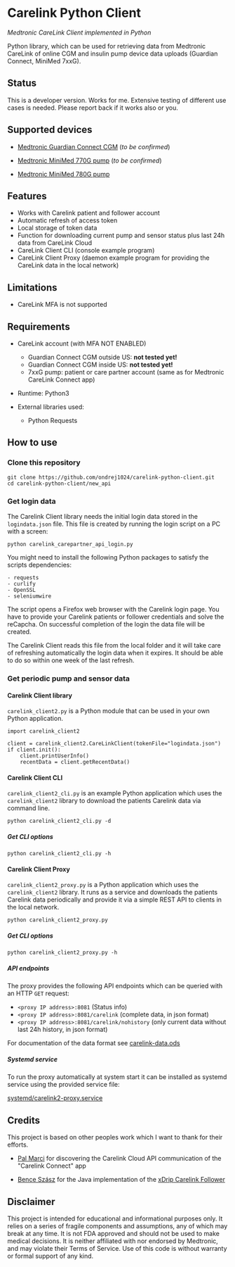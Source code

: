 # Carelink Python Client
*Medtronic CareLink Client implemented in Python*

Python library, which can be used for retrieving data from Medtronic CareLink of online CGM and insulin pump device data uploads (Guardian Connect, MiniMed 7xxG). 



## Status

This is a developer version. Works for me. Extensive testing of different use cases is needed. Please report back if it works also or you.



## Supported devices

- [Medtronic Guardian Connect CGM](https://hcp.medtronic-diabetes.com.au/guardian-connect) (*to be confirmed*)

- [Medtronic MiniMed 770G pump](https://www.medtronicdiabetes.com/products/minimed-770g-insulin-pump-system) (*to be confirmed*)

- [Medtronic MiniMed 780G pump](https://www.medtronic-diabetes.co.uk/insulin-pump-therapy/minimed-780g-system)

  

## Features

- Works with Carelink patient and follower account
- Automatic refresh of access token 
- Local storage of token data
- Function for downloading current pump and sensor status plus last 24h data from CareLink Cloud
- CareLink Client CLI (console example program)
- CareLink Client Proxy (daemon example program for providing the CareLink data in the local network)



## Limitations

- CareLink MFA is not supported




## Requirements

- CareLink account (with MFA NOT ENABLED)

  - Guardian Connect CGM outside US: **not tested yet!**  
  - Guardian Connect CGM inside US: **not tested yet!** 
  - 7xxG pump: patient or care partner account (same as for Medtronic CareLink Connect app)
- Runtime: Python3
- External libraries used:

  - Python Requests



## How to use

### Clone this repository

```
git clone https://github.com/ondrej1024/carelink-python-client.git
cd carelink-python-client/new_api
```

### Get login data

The Carelink Client library needs the initial login data stored in the `logindata.json` file. This file is created by running the login script on a PC with a screen:

```
python carelink_carepartner_api_login.py 
```

You might need to install the following Python packages to satisfy the scripts dependencies:

```
- requests
- curlify
- OpenSSL
- seleniumwire
```

The script opens a Firefox web browser with the Carelink login page. You have to provide your Carelink patients or follower credentials and solve the reCapcha. On successful completion of the login the data file will be created. 

The Carelink Client reads this file from the local folder and it will take care of refreshing automatically the login data when it expires. It should be able to do so within one week of the last refresh.

### Get periodic pump and sensor data

#### Carelink Client library

`carelink_client2.py` is a Python module that can be used in your own Python application.

    import carelink_client2
    
    client = carelink_client2.CareLinkClient(tokenFile="logindata.json")
    if client.init():
        client.printUserInfo()
        recentData = client.getRecentData()

#### Carelink Client CLI

`carelink_client2_cli.py` is an example Python application which uses the `carelink_client2` library to download the patients Carelink data via command line.

    python carelink_client2_cli.py -d

##### Get CLI options

    python carelink_client2_cli.py -h

#### Carelink Client Proxy

`carelink_client2_proxy.py` is a Python application which uses the `carelink_client2` library. It runs as a service and downloads the patients Carelink data periodically and provide it via a simple REST API to clients in the local network.

    python carelink_client2_proxy.py

##### Get CLI options

    python carelink_client2_proxy.py -h

##### API endpoints

The proxy provides the following API endpoints which can be queried with an HTTP `GET` request:

* `<proxy IP address>:8081` (Status info)
* `<proxy IP address>:8081/carelink` (complete data, in json format)
* `<proxy IP address>:8081/carelink/nohistory` (only current data without last 24h history, in json format)

For documentation of the data format see [carelink-data.ods](../doc/carelink-data.ods)


##### Systemd service

To run the proxy automatically at system start it can be installed as systemd service using the provided service file:

[systemd/carelink2-proxy.service](systemd/carelink2-proxy.service)



## Credits

This project is based on other peoples work which I want to thank for their efforts.

* [Pal Marci](https://github.com/palmarci) for discovering the Carelink Cloud API communication of the "Carelink Connect" app

* [Bence Szász](https://github.com/benceszasz) for the Java implementation of the [xDrip Carelink Follower](https://github.com/NightscoutFoundation/xDrip/tree/master/app/src/main/java/com/eveningoutpost/dexdrip/cgm/carelinkfollow)

  


## Disclaimer

This project is intended for educational and informational purposes only. It relies on a series of fragile components and assumptions, any of which may break at any time. It is not FDA approved and should not be used to make medical decisions. It is neither affiliated with nor endorsed by Medtronic, and may violate their Terms of Service. Use of this code is without warranty or formal support of any kind.
